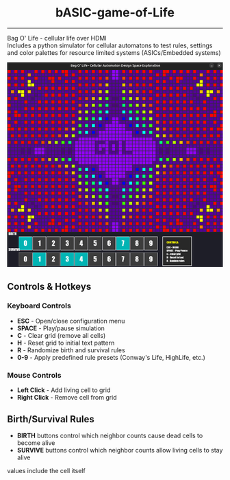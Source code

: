 <h1 align="center">bASIC-game-of-Life</h1>

---
Bag O' Life - cellular life over HDMI  
Includes a python simulator for cellular automatons to test rules, settings and color palettes for resource limited systems (ASICs/Embedded systems)

![Preview](demo/images/preview.png)

## Controls & Hotkeys

### Keyboard Controls
- **ESC** - Open/close configuration menu
- **SPACE** - Play/pause simulation
- **C** - Clear grid (remove all cells)
- **H** - Reset grid to initial text pattern
- **R** - Randomize birth and survival rules
- **0-9** - Apply predefined rule presets (Conway's Life, HighLife, etc.)

### Mouse Controls
- **Left Click** - Add living cell to grid
- **Right Click** - Remove cell from grid

## Birth/Survival Rules

- **BIRTH** buttons control which neighbor counts cause dead cells to become alive
- **SURVIVE** buttons control which neighbor counts allow living cells to stay alive
  
values include the cell itself  
